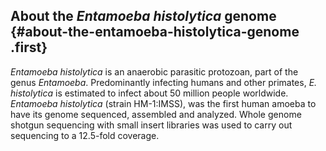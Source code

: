 About the *Entamoeba histolytica* genome {#about-the-entamoeba-histolytica-genome .first}
----------------------------------------

*Entamoeba histolytica* is an anaerobic parasitic protozoan, part of the
genus *Entamoeba*. Predominantly infecting humans and other primates,
*E. histolytica* is estimated to infect about 50 million people
worldwide. *Entamoeba histolytica* (strain HM-1:IMSS), was the first
human amoeba to have its genome sequenced, assembled and analyzed. Whole
genome shotgun sequencing with small insert libraries was used to carry
out sequencing to a 12.5-fold coverage.

